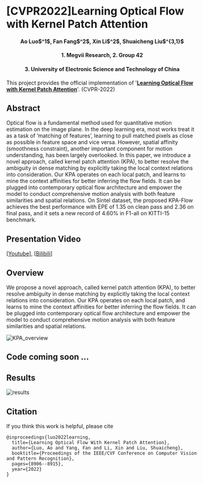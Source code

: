 # [CVPR2022]Learning Optical Flow with Kernel Patch Attention

<h4 align="center">Ao Luo$^1$, Fan Fang$^2$, Xin Li$^2$, Shuaicheng Liu$^{3,1}$</h4>
<h4 align="center">1. Megvii Research,             2. Group 42</h4>
<h4 align="center">3. University of Electronic Science and Technology of China</h4>

This project provides the official implementation of '[**Learning Optical Flow with Kernel Patch Attention**](https://openaccess.thecvf.com/content/CVPR2022/papers/Luo_Learning_Optical_Flow_With_Kernel_Patch_Attention_CVPR_2022_paper.pdf)'. (CVPR-2022)

## Abstract
Optical flow is a fundamental method used for quantitative motion estimation on the image plane. In the deep learning era, most works treat it as a task of ‘matching of features’, learning to pull matched pixels as close as possible in feature space and vice versa. However, spatial affinity (smoothness constraint), another important component for motion understanding, has been largely overlooked. In this paper, we introduce a novel approach, called kernel patch attention (KPA), to better resolve the ambiguity in dense matching by explicitly taking the local context relations into consideration. Our KPA operates on each local patch, and learns to mine the context affinities for better inferring the flow fields. It can be plugged into contemporary optical flow architecture and empower the model to conduct comprehensive motion analysis with both feature similarities and spatial relations. On Sintel dataset, the proposed KPA-Flow achieves the best performance with EPE of 1.35 on clean pass and 2.36 on final pass, and it sets a new record of 4.60% in F1-all on KITTI-15 benchmark.

## Presentation Video
[[Youtube](https://www.youtube.com/watch?v=2x1nkue8aEA)], [[Bilibili](https://www.bilibili.com/video/BV1D341137iA/)]


## Overview

We propose a novel approach, called kernel patch attention (KPA), to better resolve ambiguity in dense matching by explicitly taking the local context relations into consideration. Our KPA operates on each local patch, and learns to mine the context affinities for better inferring the flow fields. It can be plugged into contemporary optical flow architecture and empower the model to conduct comprehensive motion analysis with both feature similarities and spatial relations.

![KPA_overview](https://user-images.githubusercontent.com/47421121/175027700-d267dd6b-2208-41d9-b875-9d33653a8d48.png)

## Code coming soon ...


## Results
![results](https://user-images.githubusercontent.com/1344482/181144487-2206ec5a-defc-48f9-a000-d742959c7e50.JPG)

## Citation

If you think this work is helpful, please cite
```
@inproceedings{luo2022learning,
  title={Learning Optical Flow With Kernel Patch Attention},
  author={Luo, Ao and Yang, Fan and Li, Xin and Liu, Shuaicheng},
  booktitle={Proceedings of the IEEE/CVF Conference on Computer Vision and Pattern Recognition},
  pages={8906--8915},
  year={2022}
}

```

